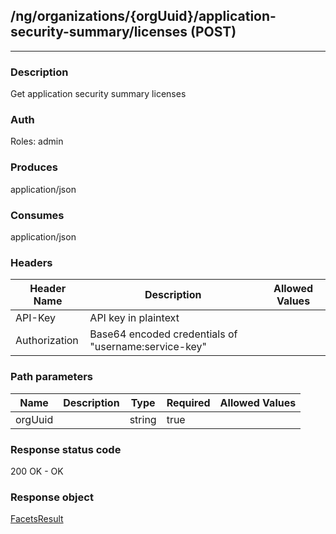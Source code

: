 ## /ng/organizations/{orgUuid}/application-security-summary/licenses (POST)
---
### Description
Get application security summary licenses
### Auth
Roles: admin
### Produces
application/json
### Consumes
application/json
### Headers
| Header Name | Description | Allowed Values |
| ----------- | ----------- | ----------- |
| API-Key | API key in plaintext |  |
| Authorization | Base64 encoded credentials of &quot;username:service-key&quot; |  |
### Path parameters
| Name | Description | Type | Required | Allowed Values |
| ----------- | ----------- | ----------- | ----------- | ----------- |
| orgUuid |  | string | true |  |
### Response status code
200 OK - OK
### Response object
[FacetsResult](<../../objects/FacetsResult.md>)
